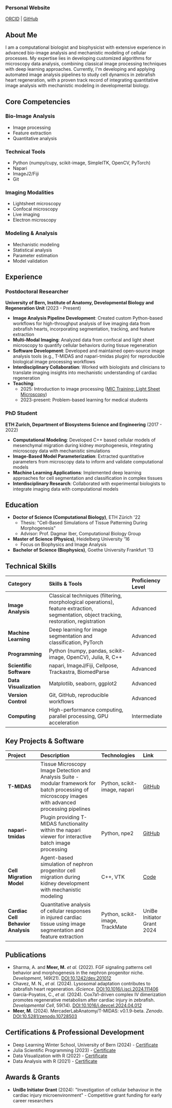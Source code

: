 ### Personal Website

[ORCID](https://orcid.org/0000-0003-4501-6121) | [GitHub](https://github.com/macromeer)

## About Me

I am a computational biologist and biophysicist with extensive experience in advanced bio-image analysis and mechanistic modeling of cellular processes. My expertise lies in developing customized algorithms for microscopy data analysis, combining classical image processing techniques with deep learning approaches. Currently, I'm developing and applying automated image analysis pipelines to study cell dynamics in zebrafish heart regeneration, with a proven track record of integrating quantitative image analysis with mechanistic modeling in developmental biology.

## Core Competencies

### Bio-Image Analysis
- Image processing
- Feature extraction
- Quantitative analysis

### Technical Tools
- Python (numpy/cupy, scikit-image, SimpleITK, OpenCV, PyTorch)
- Napari
- ImageJ2/Fiji
- Git

### Imaging Modalities
- Lightsheet microscopy
- Confocal microscopy
- Live imaging
- Electron microscopy

### Modeling & Analysis
- Mechanistic modeling
- Statistical analysis
- Parameter estimation
- Model validation

## Experience

### Postdoctoral Researcher
**University of Bern, Institute of Anatomy, Developmental Biology and Regeneration Unit** (2023 - Present)

* **Image Analysis Pipeline Development**: Created custom Python-based workflows for high-throughput analysis of live imaging data from zebrafish hearts, incorporating segmentation, tracking, and feature extraction
* **Multi-Modal Imaging**: Analyzed data from confocal and light sheet microscopy to quantify cellular behaviors during tissue regeneration
* **Software Development**: Developed and maintained open-source image analysis tools (e.g., T-MIDAS and napari-tmidas plugin) for reproducible biological image processing workflows
* **Interdisciplinary Collaboration**: Worked with biologists and clinicians to translate imaging insights into mechanistic understanding of cardiac regeneration
* **Teaching**:
  * 2025: Introduction to image processing ([MIC Training: Light Sheet Microscopy](certificates/250219-21_SPIM_program-5.pdf))
  * 2023-present: Problem-based learning for medical students

### PhD Student
**ETH Zurich, Department of Biosystems Science and Engineering** (2017 - 2022)

* **Computational Modeling**: Developed C++ based cellular models of mesenchymal migration during kidney morphogenesis, integrating microscopy data with mechanistic simulations
* **Image-Based Model Parameterization**: Extracted quantitative parameters from microscopy data to inform and validate computational models
* **Machine Learning Applications**: Implemented deep learning approaches for cell segmentation and classification in complex tissues
* **Interdisciplinary Research**: Collaborated with experimental biologists to integrate imaging data with computational models

## Education

* **Doctor of Science (Computational Biology)**, ETH Zürich '22
  * Thesis: "Cell-Based Simulations of Tissue Patterning During Morphogenesis"
  * Advisor: Prof. Dagmar Iber, Computational Biology Group
* **Master of Science (Physics)**, Heidelberg University '16
  * Focus on Biophysics and Image Analysis
* **Bachelor of Science (Biophysics)**, Goethe University Frankfurt '13

## Technical Skills

| Category | Skills & Tools | Proficiency Level |
|:---------|:---------------|:------------------|
| **Image Analysis** | Classical techniques (filtering, morphological operations), feature extraction, segmentation, object tracking, restoration, registration | Advanced |
| **Machine Learning** | Deep learning for image segmentation and classification, PyTorch | Advanced |
| **Programming** | Python (numpy, pandas, scikit-image, OpenCV), Julia, R, C++ | Advanced |
| **Scientific Software** | napari, ImageJ/Fiji, Cellpose, Trackastra, BiomedParse | Advanced |
| **Data Visualization** | Matplotlib, seaborn, ggplot2 | Advanced |
| **Version Control** | Git, GitHub, reproducible workflows | Advanced |
| **Computing** | High-performance computing, parallel processing, GPU acceleration | Intermediate |

## Key Projects & Software

| Project | Description | Technologies | Link |
|:--------|:------------|:-------------|:-----|
| **T-MIDAS** | Tissue Microscopy Image Detection and Analysis Suite - modular framework for batch processing of microscopy images with advanced processing pipelines | Python, scikit-image, napari | [GitHub](https://doi.org/10.5281/zenodo.10728503) |
| **napari-tmidas** | Plugin providing T-MIDAS functionality within the napari viewer for interactive batch image processing | Python, npe2 | [GitHub](https://github.com/macromeer/napari-tmidas) |
| **Cell Migration Model** | Agent-based simulation of nephron progenitor cell migration during kidney development with mechanistic modeling | C++, VTK | [Code](https://git.bsse.ethz.ch/iber/Publications/2022_Meer_NPC_Condensation) |
| **Cardiac Cell Behavior Analysis** | Quantitative analysis of cellular responses in injured cardiac tissue using image segmentation and feature extraction | Python, scikit-image, TrackMate | UniBe Initiator Grant 2024 |

## Publications

* Sharma, A. and **Meer, M.** *et al.* (2022). FGF signaling patterns cell behavior and morphogenesis in the nephron progenitor niche. *Development*, 149(21). [DOI:10.1242/dev.201012](https://doi.org/10.1242/dev.201012)
* Chavez, M. N., *et al.* (2024). Lysosomal adaptation contributes to zebrafish heart regeneration. *iScience*. [DOI:10.1016/j.isci.2024.111406](https://doi.org/10.1016/j.isci.2024.111406)
* García-Poyatos, C., *et al.* (2024). Cox7a1-driven complex IV dimerization promotes regenerative metabolism after cardiac injury in zebrafish. *Developmental Cell*, 59(14). [DOI:10.1016/j.devcel.2024.04.012](https://doi.org/10.1016/j.devcel.2024.04.012)
* **Meer, M.** (2024). MercaderLabAnatomy/T-MIDAS: v0.1.9-beta. *Zenodo*. [DOI:10.5281/zenodo.10728503](https://doi.org/10.5281/zenodo.10728503)

## Certifications & Professional Development

* Deep Learning Winter School, University of Bern (2024) - [Certificate](https://github.com/macromeer/macromeer.github.io/blob/main/certificates/Bern_DL_WinterSchool_2024_Certificate_MarcoMeer.pdf)
* Julia Scientific Programming (2023) - [Certificate](https://coursera.org/share/a62d80f195c50fd8d7c7b0ece3bb2279)
* Data Visualization with R (2022) - [Certificate](https://courses.edx.org/certificates/f4a5d4042f9c45a4892559d431aa4b2e)
* Data Analysis with R (2021) - [Certificate](https://courses.edx.org/certificates/bfb8efbaa75d4de3afa94f8599671b6d)

## Awards & Grants

* **UniBe Initiator Grant** (2024): "Investigation of cellular behaviour in the cardiac injury microenvironment" - Competitive grant funding for early career researchers
